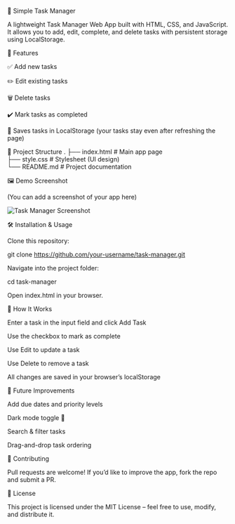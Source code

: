 📝 Simple Task Manager

A lightweight Task Manager Web App built with HTML, CSS, and JavaScript.
It allows you to add, edit, complete, and delete tasks with persistent storage using LocalStorage.

🚀 Features

✅ Add new tasks

✏️ Edit existing tasks

🗑️ Delete tasks

✔️ Mark tasks as completed

💾 Saves tasks in LocalStorage (your tasks stay even after refreshing the page)

📂 Project Structure
.
├── index.html   # Main app page  
├── style.css    # Stylesheet (UI design)  
└── README.md    # Project documentation  

🖼️ Demo Screenshot

(You can add a screenshot of your app here)

![Task Manager Screenshot](screenshot.png)

🛠️ Installation & Usage

Clone this repository:

git clone https://github.com/your-username/task-manager.git


Navigate into the project folder:

cd task-manager


Open index.html in your browser.

📖 How It Works

Enter a task in the input field and click Add Task

Use the checkbox to mark as complete

Use Edit to update a task

Use Delete to remove a task

All changes are saved in your browser’s localStorage

🔮 Future Improvements

Add due dates and priority levels

Dark mode toggle 🌙

Search & filter tasks

Drag-and-drop task ordering

🤝 Contributing

Pull requests are welcome! If you’d like to improve the app, fork the repo and submit a PR.

📜 License

This project is licensed under the MIT License – feel free to use, modify, and distribute it.
